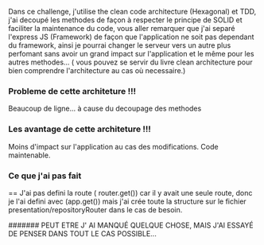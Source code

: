 Dans ce challenge, j'utilise the clean code architecture (Hexagonal) et TDD, j'ai decoupé les methodes
de façon à respecter le principe de SOLID et faciliter la maintenance du code,
vous aller remarquer que j'ai separé l'express JS (Framework) de façon que l'application ne soit pas dependant du framework, ainsi je pourrai changer le serveur vers un autre plus perfomant sans avoir un grand impact sur l'application et le même pour les autres methodes... ( vous pouvez se servir du livre clean architecture pour bien comprendre l'architecture au cas où necessaire.)

### Probleme de cette architeture !!!

Beaucoup de ligne... à cause du decoupage des methodes

### Les avantage de cette architeture !!!

Moins d'impact sur l'application au cas des modifications.
Code maintenable.

### Ce que j'ai pas fait

== J'ai pas defini la route ( router.get()) car il y avait une seule route, donc je l'ai defini avec (app.get())
mais j'ai crée toute la structure sur le fichier presentation/repositoryRouter dans le cas de besoin.

####### PEUT ETRE J' AI MANQUÉ QUELQUE CHOSE, MAIS J'AI ESSAYÉ DE PENSER DANS TOUT LE CAS POSSIBLE...

